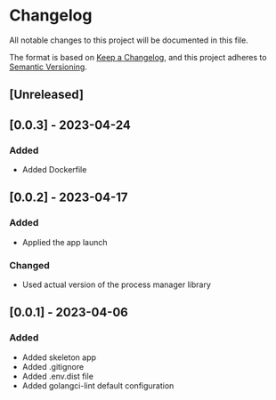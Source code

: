 # Changelog

All notable changes to this project will be documented in this file.

The format is based on [Keep a Changelog](https://keepachangelog.com/en/1.0.0/), and this project adheres
to [Semantic Versioning](https://semver.org/spec/v2.0.0.html).

## [Unreleased]

## [0.0.3] - 2023-04-24

### Added
- Added Dockerfile

## [0.0.2] - 2023-04-17

### Added
- Applied the app launch

### Changed
- Used actual version of the process manager library

## [0.0.1] - 2023-04-06

### Added
- Added skeleton app
- Added .gitignore
- Added .env.dist file
- Added golangci-lint default configuration
